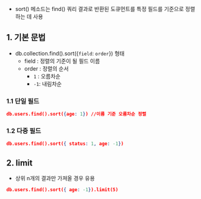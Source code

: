 - sort() 메소드는 find() 쿼리 결과로 반환된 도큐먼트를 특정 필드를 기준으로 정렬하는 데 사용
## 1. 기본 문법
- db.collection.find().sort({`field`: `order`}) 형태
	- field : 정렬의 기준이 될 필드 이름
	- order : 정렬의 순서
		- `1` : 오름차순
		- `-1`: 내림차순

### 1.1 단일 필드
```json
db.users.find().sort({age: 1}) //이름 기준 오름차순 정렬
```

### 1.2 다중 필드
```json
db.users.find().sort({ status: 1, age: -1})
```

## 2. limit
- 상위 n개의 결과만 가져올 경우 유용
```json
db.users.find().sort({ age: -1}).limit(5)
```